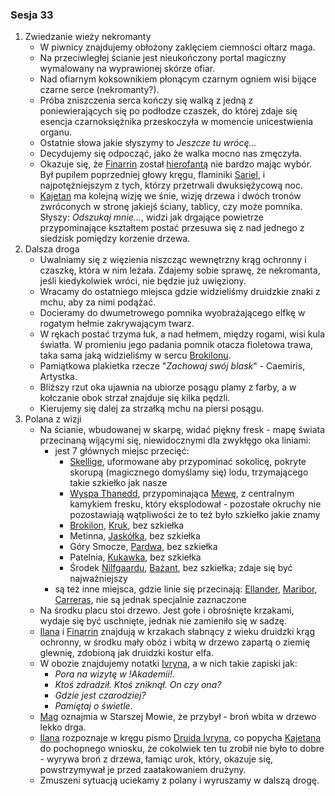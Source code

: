 ### Sesja 33
1. Zwiedzanie wieży nekromanty
    - W piwnicy znajdujemy obłożony zaklęciem ciemności ołtarz maga.
    - Na przeciwległej ścianie jest nieukończony portal magiczny wymalowany na wyprawionej skórze ofiar.
    - Nad ofiarnym koksownikiem płonącym czarnym ogniem wisi bijące czarne serce (nekromanty?).
    - Próba zniszczenia serca kończy się walką z jedną z poniewierających się po podłodze czaszek, do której zdaje się esencja czarnoksiężnika przeskoczyła w momencie unicestwienia organu.
    - Ostatnie słowa jakie słyszymy to _Jeszcze tu wrócę..._
    - Decydujemy się odpocząć, jako że walka mocno nas zmęczyła.
    - Okazuje się, że [Finarrin](#p_druid_finarrin) został [hierofantą](#p_druid_finarrin) nie bardzo mając wybór. Był pupilem poprzedniej głowy kręgu, flaminiki [Sariel](#p_sariel), i najpotężniejszym z tych, którzy przetrwali dwuksiężycową noc.
    - [Kajetan](#g_kajetan) ma kolejną wizję we śnie, wizję drzewa i dwóch tronów zwróconych w stronę jakiejś ściany, tablicy, czy może pomnika. Słyszy: _Odszukaj mnie..._, widzi jak drgające powietrze przypominające kształtem postać przesuwa się z nad jednego z siedzisk pomiędzy korzenie drzewa.
2. Dalsza droga
    - Uwalniamy się z więzienia niszcząc wewnętrzny krąg ochronny i czaszkę, która w nim leżała. Zdajemy sobie sprawę, że nekromanta, jeśli kiedykolwiek wróci, nie będzie już uwięziony.
    - Wracamy do ostatniego miejsca gdzie widzieliśmy druidzkie znaki z mchu, aby za nimi podążać.
    - Docieramy do dwumetrowego pomnika wyobrażającego elfkę w rogatym hełmie zakrywającym twarz. 
    - W rękach postać trzyma łuk, a nad hełmem, między rogami, wisi kula światła. W promieniu jego padania pomnik otacza fioletowa trawa, taka sama jaką widzieliśmy w sercu [Brokilonu](#l_brokilon). 
    - Pamiątkowa plakietka rzecze "_Zachowaj swój blask_" - Caemiris, Artystka. 
    - Bliższy rzut oka ujawnia na ubiorze posągu plamy z farby, a w kołczanie obok strzał znajduje się kilka pędzli.
    - Kierujemy się dalej za strzałką mchu na piersi posągu.
3. Polana z wizji
    - Na ścianie, wbudowanej w skarpę, widać piękny fresk - mapę świata przecinaną wijącymi się, niewidocznymi dla zwykłęgo oka liniami:
        - jest 7 głównych miejsc przecięć:
            - [Skellige](#l_wyspy_skellige), uformowane aby przypominać sokolicę, pokryte skorupą (magicznego domyślamy się) lodu, trzymającego takie szkiełko jak nasze
            - [Wyspa Thanedd](#l_wyspa_thanedd), przypominająca [Mewę](#r_mewa), z centralnym kamykiem fresku, który eksplodował - pozostałe okruchy nie pozostawiają wątpliwości że to też było szkiełko jakie znamy
            - [Brokilon](#l_brokilon), [Kruk](#r_kruk), bez szkiełka
            - Metinna, [Jaskółka](#r_jaskolka), bez szkiełka
            - Góry Smocze, [Pardwa](#r_pardwa), bez szkiełka
            - Patelnia, [Kukawka](#r_kukawka), bez szkiełka
            - Środek [Nilfgaardu](#l_nilfgaard), [Bażant](#r_bazant), bez szkiełka; zdaje się być najważniejszy
        - są też inne miejsca, gdzie linie się przecinają: [Ellander](#l_ellander), [Maribor](#l_maribor), [Carreras](#l_carreras), nie są jednak specjalnie zaznaczone
    - Na środku placu stoi drzewo. Jest gołe i obrośnięte krzakami, wydaje się być uschnięte, jednak nie zamieniło się w sadzę.
    - [Ilana](#g_ilana) i [Finarrin](#p_druid_finarrin) znajdują w krzakach słabnący z wieku druidzki krąg ochronny, w środku mały obóz i wbitą w drzewo zapartą o ziemię glewnię, zdobioną jak druidzki kostur elfa.
    - W obozie znajdujemy notatki [Ivryna](#p_arcydruid_ivryn), a w nich takie zapiski jak: 
        - _Pora na wizytę w !Akademii!._
        - _Ktoś zdradził. Ktoś zniknął. On czy ona?_
        - _Gdzie jest czarodziej?_
        - _Pamiętaj o świetle._
    - [Mag](#g_kajetan) oznajmia w Starszej Mowie, że przybył - broń wbita w drzewo lekko drga.
    - [Ilana](#g_ilana) rozpoznaje w kręgu pismo [Druida Ivryna](#p_arcydruid_ivryn), co popycha [Kajetana](#g_kajetan) do pochopnego wniosku, że cokolwiek ten tu zrobił nie było to dobre - wyrywa broń z drzewa, łamiąc urok, który, okazuje się, powstrzymywał je przed zaatakowaniem drużyny.
    - Zmuszeni sytuacją uciekamy z polany i wyruszamy w dalszą drogę.

